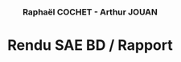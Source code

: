 <h3 style="text-align: center;">Raphaël COCHET - Arthur JOUAN</h5>
<h1 style="text-align: center;">Rendu SAE BD / Rapport</h1>